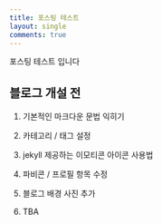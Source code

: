 ```yaml
---
title: 포스팅 테스트
layout: single
comments: true
---
```


포스팅 테스트 입니다

## 블로그 개설 전

1. 기본적인 마크다운 문법 익히기

2. 카테고리 / 태그 설정

3. jekyll 제공하는 이모티콘 아이콘 사용법

4. 파비콘 / 프로필 항목 수정

5. 블로그 배경 사진 추가

6. TBA